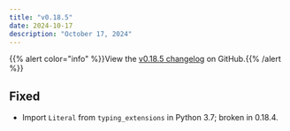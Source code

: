 ```yaml
---
title: "v0.18.5"
date: 2024-10-17
description: "October 17, 2024"
---
```


{{% alert color="info" %}}View the [v0.18.5 changelog](https://github.com/wandb/wandb/releases/tag/v0.18.5) on GitHub.{{% /alert %}}

## Fixed

- Import `Literal` from `typing_extensions` in Python 3.7; broken in 0.18.4. <!-- (@timoffex in https://github.com/wandb/wandb/pull/8656) -->